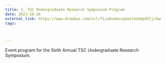 ```yaml
---
title: 3. TSC Undergraduate Research Sympsoium Program
date: 2023-10-26
external_link: https://www.dropbox.com/scl/fi/w6s4miiqxmal4zkmpd5lj/dan-beugnet-ur-symposium-program-2025.pdf?rlkey=pjh3436vpxfstmb8ygz3xsxlf&st=xe7b8us4&dl=0
tags:
  


---
```


Event program for the Sixth Annual TSC Undergraduate Research Symposium.

<!--more-->
